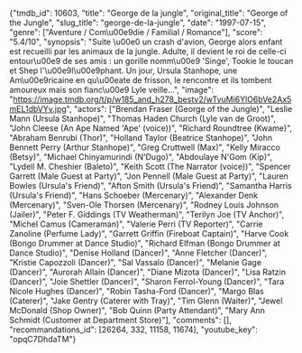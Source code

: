 {"tmdb_id": 10603, "title": "George de la jungle", "original_title": "George of the Jungle", "slug_title": "george-de-la-jungle", "date": "1997-07-15", "genre": ["Aventure / Com\u00e9die / Familial / Romance"], "score": "5.4/10", "synopsis": "Suite \u00e0 un crash d'avion, George alors enfant est recueilli par les animaux de la jungle. Adulte, il devient le roi de celle-ci entour\u00e9 de ses amis : un gorille nomm\u00e9 'Singe', Tookie le toucan et Shep l'\u00e9l\u00e9phant. Un jour, Ursula Stanhope, une Am\u00e9ricaine en qu\u00eate de frisson, le rencontre et ils tombent amoureux mais son fianc\u00e9 Lyle veille...", "image": "https://image.tmdb.org/t/p/w185_and_h278_bestv2/wTvuMi6YlO6bVe2Ax5mEL1dbVYv.jpg", "actors": ["Brendan Fraser (George of the Jungle)", "Leslie Mann (Ursula Stanhope)", "Thomas Haden Church (Lyle van de Groot)", "John Cleese (An Ape Named 'Ape' (voice))", "Richard Roundtree (Kwame)", "Abraham Benrubi (Thor)", "Holland Taylor (Beatrice Stanhope)", "John Bennett Perry (Arthur Stanhope)", "Greg Cruttwell (Max)", "Kelly Miracco (Betsy)", "Michael Chinyamurindi (N'Dugo)", "Abdoulaye N'Gom (Kip)", "Lydell M. Cheshier (Baleto)", "Keith Scott (The Narrator (voice))", "Spencer Garrett (Male Guest at Party)", "Jon Pennell (Male Guest at Party)", "Lauren Bowles (Ursula's Friend)", "Afton Smith (Ursula's Friend)", "Samantha Harris (Ursula's Friend)", "Hans Schoeber (Mercenary)", "Alexander Denk (Mercenary)", "Sven-Ole Thorsen (Mercenary)", "Rodney Louis Johnson (Jailer)", "Peter F. Giddings (TV Weatherman)", "Terilyn Joe (TV Anchor)", "Michel Camus (Cameraman)", "Valerie Perri (TV Reporter)", "Carrie Zanoline (Perfume Lady)", "Garrett Griffin (Fireboat Captain)", "Harve Cook (Bongo Drummer at Dance Studio)", "Richard Elfman (Bongo Drummer at Dance Studio)", "Denise Holland (Dancer)", "Anne Fletcher (Dancer)", "Kristie Capozzoli (Dancer)", "Sal Vassalo (Dancer)", "Melanie Gage (Dancer)", "Aurorah Allain (Dancer)", "Diane Mizota (Dancer)", "Lisa Ratzin (Dancer)", "Joie Shettler (Dancer)", "Sharon Ferrol-Young (Dancer)", "Tara Nicole Hughes (Dancer)", "Robin Tasha-Ford (Dancer)", "Margo Blas (Caterer)", "Jake Gentry (Caterer with Tray)", "Tim Glenn (Waiter)", "Jewel McDonald (Shop Owner)", "Bob Quinn (Party Attendant)", "Mary Ann Schmidt (Customer at Department Store)"], "comments": [], "recommandations_id": [26264, 332, 11158, 11674], "youtube_key": "opqC7DhdaTM"}